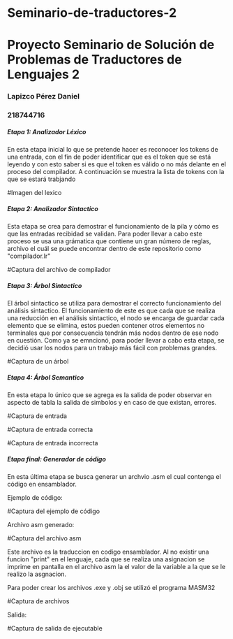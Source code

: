 # Seminario-de-traductores-2

<h1>Proyecto Seminario de Solución de Problemas de Traductores de Lenguajes 2</h1>

<h3>Lapizco Pérez Daniel</h3>
<h3>218744716</h3>

<h5>Etapa 1: Analizador Léxico</h5>

<p>
En esta etapa inicial lo que se pretende hacer es reconocer los tokens de una entrada, con el fin de poder identificar que es el token que se está leyendo
y con esto saber si es que el token es válido o no más delante en el proceso del compilador.
A continuación se muestra la lista de tokens con la que se estará trabjando
</p>

#Imagen del lexico

<h5>Etapa 2: Analizador Sintactico</h5>

<p>
Esta etapa se crea para demostrar el funcionamiento de la pila y cómo es que las entradas recibidad se validan. Para poder llevar a cabo
este proceso se usa una grámatica que contiene un gran número de reglas, archivo el cuál se puede encontrar dentro de este repositorio como 
"compilador.lr"
</p>

#Captura del archivo de compilador

<h5>Etapa 3: Árbol Sintactico</h5>

<p>
El árbol sintactico se utiliza para demostrar el correcto funcionamiento del análisis sintactico. El funcionamiento de este es que cada
que se realiza una reducción en el análisis sintactico, el nodo se encarga de guardar cada elemento que se elimina, estos pueden contener
otros elementos no terminales que por consecuencia tendrán más nodos dentro de ese nodo en cuestión.
Como ya se emncionó, para poder llevar a cabo esta etapa, se decidió usar los nodos para un trabajo más fácil con problemas grandes.
</p>

#Captura de un árbol


<h5>Etapa 4: Árbol Semantico</h5>

<p>
En esta etapa lo único que se agrega es la salida de poder observar en aspecto de tabla la salida de simbolos y en caso de que existan, errores.
</p>

#Captura de entrada

#Captura de entrada correcta

#Captura de entrada incorrecta

<h5>Etapa final: Generador de código</h5>

<p>
En esta última etapa se busca generar un archvio .asm el cual contenga el código en ensamblador.
</p>

<p>Ejemplo de código:</p>
#Captura del ejemplo de código
<p>Archivo asm generado:</p>
#Captura del archivo asm
<p>
Este archivo es la traduccion en codigo ensamblador. Al no existir una funcion "print" en el lenguaje, 
cada que se realiza una asignacion se imprime en pantalla en el archivo asm la el valor de la variable a la que se le realizo la asgnacion.
</p>

<p>Para poder crear los archivos .exe y .obj se utilizó el programa MASM32</p>
#Captura de archivos

<p>Salida:</p>
#Captura de salida de ejecutable
